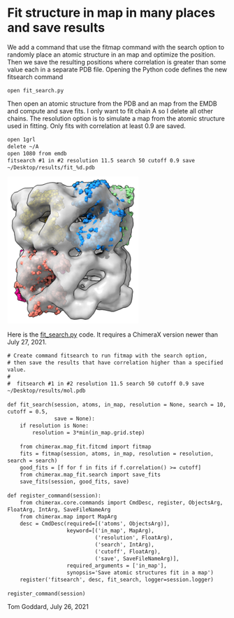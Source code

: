 # Fit structure in map in many places and save results

We add a command that use the fitmap command with the search option to randomly place an atomic structure in an map and optimize the position.  Then we save the resulting positions where correlation is greater than some value each in a separate PDB file.  Opening the Python code defines the new fitsearch command

    open fit_search.py

Then open an atomic structure from the PDB and an map from the EMDB and compute and save fits.  I only want to fit chain A so I delete all other chains.  The resolution option is to simulate a map from the atomic structure used in fitting.  Only fits with correlation at least 0.9 are saved.

    open 1grl
    delete ~/A
    open 1080 from emdb
    fitsearch #1 in #2 resolution 11.5 search 50 cutoff 0.9 save ~/Desktop/results/fit_%d.pdb
    

<img src="fit_search.png" width="300">

Here is the [fit_search.py](fit_search.py) code.  It requires a ChimeraX version newer than July 27, 2021.

    # Create command fitsearch to run fitmap with the search option,
    # then save the results that have correlation higher than a specified value.
    #
    #  fitsearch #1 in #2 resolution 11.5 search 50 cutoff 0.9 save ~/Desktop/results/mol.pdb

    def fit_search(session, atoms, in_map, resolution = None, search = 10, cutoff = 0.5,
                   save = None):
        if resolution is None:
            resolution = 3*min(in_map.grid.step)

        from chimerax.map_fit.fitcmd import fitmap
        fits = fitmap(session, atoms, in_map, resolution = resolution, search = search)
        good_fits = [f for f in fits if f.correlation() >= cutoff]
        from chimerax.map_fit.search import save_fits
        save_fits(session, good_fits, save)

    def register_command(session):
        from chimerax.core.commands import CmdDesc, register, ObjectsArg, FloatArg, IntArg, SaveFileNameArg
        from chimerax.map import MapArg
        desc = CmdDesc(required=[('atoms', ObjectsArg)],
                       keyword=[('in_map', MapArg),
                                ('resolution', FloatArg),
                                ('search', IntArg),
                                ('cutoff', FloatArg),
                                ('save', SaveFileNameArg)],
                       required_arguments = ['in_map'],
                       synopsis='Save atomic structures fit in a map')
        register('fitsearch', desc, fit_search, logger=session.logger)

    register_command(session)


Tom Goddard, July 26, 2021

